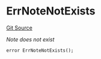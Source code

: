 # ErrNoteNotExists
[Git Source](https://github.com/Crossbell-Box/Crossbell-Contracts/blob/1bc9213c7fb7853b038310c6b20bef0fd2cf388b/contracts/libraries/Error.sol)

*Note does not exist*


```solidity
error ErrNoteNotExists();
```

